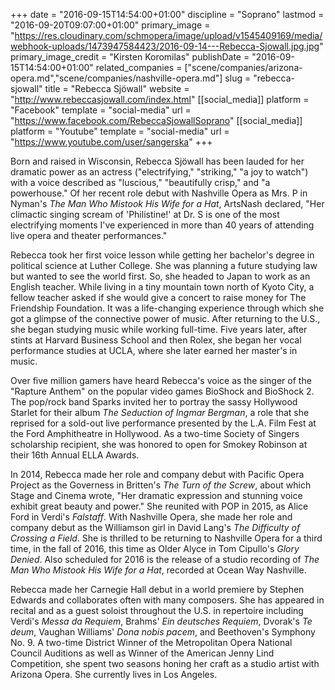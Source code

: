 +++
date = "2016-09-15T14:54:00+01:00"
discipline = "Soprano"
lastmod = "2016-09-20T09:07:00+01:00"
primary_image = "https://res.cloudinary.com/schmopera/image/upload/v1545409169/media/webhook-uploads/1473947584423/2016-09-14---Rebecca-Sjowall.jpg.jpg"
primary_image_credit = "Kirsten Koromilas"
publishDate = "2016-09-15T14:54:00+01:00"
related_companies = ["scene/companies/arizona-opera.md","scene/companies/nashville-opera.md"]
slug = "rebecca-sjowall"
title = "Rebecca Sjöwall"
website = "http://www.rebeccasjowall.com/index.html"
[[social_media]]
platform = "Facebook"
template = "social-media"
url = "https://www.facebook.com/RebeccaSjowallSoprano"
[[social_media]]
platform = "Youtube"
template = "social-media"
url = "https://www.youtube.com/user/sangerska"
+++

Born and raised in Wisconsin, Rebecca Sjöwall has been lauded for her dramatic power as an actress ("electrifying," "striking," "a joy to watch") with a voice described as "luscious," "beautifully crisp," and "a powerhouse." Of her recent role debut with Nashville Opera as Mrs. P in Nyman's *The Man Who Mistook His Wife for a Hat*, ArtsNash declared, "Her climactic singing scream of 'Philistine!' at Dr. S is one of the most electrifying moments I've experienced in more than 40 years of attending live opera and theater performances."

Rebecca took her first voice lesson while getting her bachelor's degree in political science at Luther College. She was planning a future studying law but wanted to see the world first. So, she headed to Japan to work as an English teacher. While living in a tiny mountain town north of Kyoto City, a fellow teacher asked if she would give a concert to raise money for The Friendship Foundation. It was a life-changing experience through which she got a glimpse of the connective power of music. After returning to the U.S., she began studying music while working full-time. Five years later, after stints at Harvard Business School and then Rolex, she began her vocal performance studies at UCLA, where she later earned her master's in music.

Over five million gamers have heard Rebecca's voice as the singer of the "Rapture Anthem" on the popular video games BioShock and BioShock 2. The pop/rock band Sparks invited her to portray the sassy Hollywood Starlet for their album *The Seduction of Ingmar Bergman*, a role that she reprised for a sold-out live performance presented by the L.A. Film Fest at the Ford Amphitheatre in Hollywood. As a two-time Society of Singers scholarship recipient, she was honored to open for Smokey Robinson at their 16th Annual ELLA Awards.

In 2014, Rebecca made her role and company debut with Pacific Opera Project as the Governess in Britten's *The Turn of the Screw*, about which Stage and Cinema wrote, "Her dramatic expression and stunning voice exhibit great beauty and power." She reunited with POP in 2015, as Alice Ford in Verdi's *Falstaff*. With Nashville Opera, she made her role and company debut as the Williamson girl in David Lang's *The Difficulty of Crossing a Field*. She is thrilled to be returning to Nashville Opera for a third time, in the fall of 2016, this time as Older Alyce in Tom Cipullo's *Glory Denied*. Also scheduled for 2016 is the release of a studio recording of *The Man Who Mistook His Wife for a Hat*, recorded at Ocean Way Nashville.

Rebecca made her Carnegie Hall debut in a world premiere by Stephen Edwards and collaborates often with many composers. She has appeared in recital and as a guest soloist throughout the U.S. in repertoire including Verdi's *Messa da Requiem*, Brahms' *Ein deutsches Requiem*, Dvorak's *Te deum*, Vaughan Williams' *Dona nobis pacem*, and Beethoven's Symphony No. 9. A two-time District Winner of the Metropolitan Opera National Council Auditions as well as Winner of the American Jenny Lind Competition, she spent two seasons honing her craft as a studio artist with Arizona Opera. She currently lives in Los Angeles.

